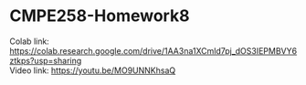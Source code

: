 # CMPE258-Homework8
Colab link: https://colab.research.google.com/drive/1AA3na1XCmld7pj_dOS3IEPMBVY6ztkps?usp=sharing <br>
Video link: https://youtu.be/MO9UNNKhsaQ <br>
